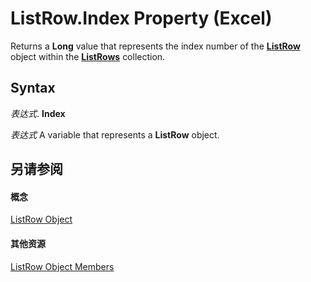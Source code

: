 
# ListRow.Index Property (Excel)

Returns a  **Long** value that represents the index number of the **[ListRow](ba3e4215-14b6-3dca-82d0-0951f9f2fc3e.md)** object within the **[ListRows](e4035209-00a2-ea16-a3b9-2d23afe0b88a.md)** collection.


## Syntax

 _表达式_. **Index**

 _表达式_ A variable that represents a **ListRow** object.


## 另请参阅


#### 概念


[ListRow Object](ba3e4215-14b6-3dca-82d0-0951f9f2fc3e.md)
#### 其他资源


[ListRow Object Members](http://msdn.microsoft.com/library/cd5e2170-7193-d865-f9f4-ce247e27c2f9%28Office.15%29.aspx)